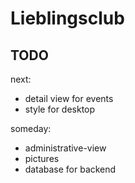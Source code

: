# Lieblingsclub

## TODO

next:
- detail view for events
- style for desktop

someday:
- administrative-view
- pictures
- database for backend
